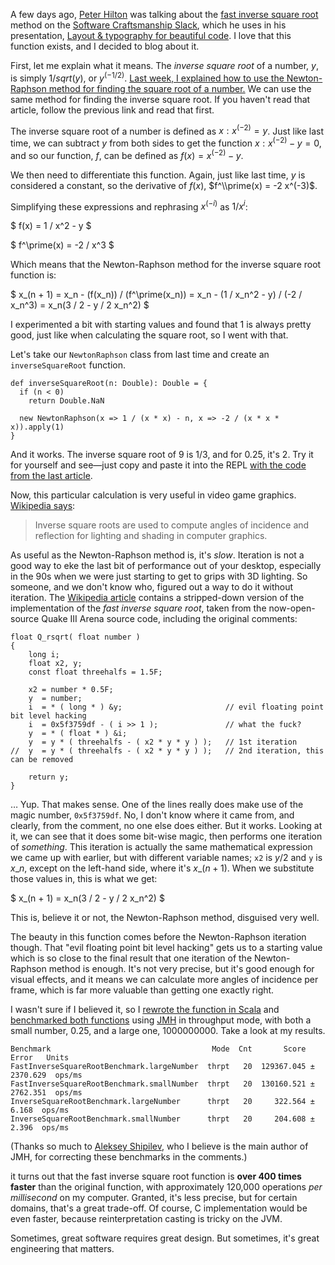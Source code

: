 A few days ago, [Peter Hilton][@peterhilton] was talking about the [fast inverse square root][] method on the [Software Craftsmanship Slack][], which he uses in his presentation, [Layout & typography for beautiful code][]. I love that this function exists, and I decided to blog about it.

First, let me explain what it means. The *inverse square root* of a number, $y$, is simply $1 / sqrt(y)$, or $y^(-1/2)$. [Last week, I explained how to use the Newton-Raphson method for finding the square root of a number.][Solving Problems By Trying Over And Over Again: the Newton-Raphson Method] We can use the same method for finding the inverse square root. If you haven't read that article, follow the previous link and read that first.

The inverse square root of a number is defined as $x : x^(-2) = y$. Just like last time, we can subtract $y$ from both sides to get the function $x : x^(-2) - y = 0$, and so our function, $f$, can be defined as $f(x) = x^(-2) - y$.

We then need to differentiate this function. Again, just like last time, $y$ is considered a constant, so the derivative of $f(x)$, $f^\\prime(x) = -2 x^(-3)$.

Simplifying these expressions and rephrasing $x^(-i)$ as $1 / x^i$:

$ f(x) = 1 / x^2 - y $

$ f^\\prime(x) = -2 / x^3 $

Which means that the Newton-Raphson method for the inverse square root function is:

$ x\_(n + 1) = x\_n - (f(x\_n)) / (f^\prime(x\_n)) = x\_n - (1 / x\_n^2 - y) / (-2 / x\_n^3) = x\_n(3 / 2 - y / 2 x\_n^2) $

I experimented a bit with starting values and found that $1$ is always pretty good, just like when calculating the square root, so I went with that.

Let's take our `NewtonRaphson` class from last time and create an `inverseSquareRoot` function.

    def inverseSquareRoot(n: Double): Double = {
      if (n < 0)
        return Double.NaN

      new NewtonRaphson(x => 1 / (x * x) - n, x => -2 / (x * x * x)).apply(1)
    }

And it works. The inverse square root of $9$ is $1 / 3$, and for $0.25$, it's $2$. Try it for yourself and see—just copy and paste it into the REPL [with the code from the last article][NewtonRaphson.scala].

Now, this particular calculation is very useful in video game graphics. [Wikipedia says][fast inverse square root]:

> Inverse square roots are used to compute angles of incidence and reflection for lighting and shading in computer graphics.

As useful as the Newton-Raphson method is, it's *slow*. Iteration is not a good way to eke the last bit of performance out of your desktop, especially in the 90s when we were just starting to get to grips with 3D lighting. So someone, and we don't know who, figured out a way to do it without iteration. The [Wikipedia article][fast inverse square root] contains a stripped-down version of the implementation of the *fast inverse square root*, taken from the now-open-source Quake III Arena source code, including the original comments:

    float Q_rsqrt( float number )
    {
        long i;
        float x2, y;
        const float threehalfs = 1.5F;

        x2 = number * 0.5F;
        y  = number;
        i  = * ( long * ) &y;                       // evil floating point bit level hacking
        i  = 0x5f3759df - ( i >> 1 );               // what the fuck?
        y  = * ( float * ) &i;
        y  = y * ( threehalfs - ( x2 * y * y ) );   // 1st iteration
    //	y  = y * ( threehalfs - ( x2 * y * y ) );   // 2nd iteration, this can be removed

        return y;
    }

… Yup. That makes sense. One of the lines really does make use of the magic number, `0x5f3759df`. No, I don't know where it came from, and clearly, from the comment, no one else does either. But it works. Looking at it, we can see that it does some bit-wise magic, then performs one iteration of *something*. This iteration is actually the same mathematical expression we came up with earlier, but with different variable names; `x2` is $y / 2$ and `y` is $x\_n$, except on the left-hand side, where it's $x\_(n + 1)$. When we substitute those values in, this is what we get:

$ x\_(n + 1) = x\_n(3 / 2 - y / 2 x\_n^2) $

This is, believe it or not, the Newton-Raphson method, disguised very well.

The beauty in this function comes before the Newton-Raphson iteration though. That "evil floating point bit level hacking" gets us to a starting value which is so close to the final result that one iteration of the Newton-Raphson method is enough. It's not very precise, but it's good enough for visual effects, and it means we can calculate more angles of incidence per frame, which is far more valuable than getting one exactly right.

I wasn't sure if I believed it, so I [rewrote the function in Scala][FastInverseSquareRoot.scala] and [benchmarked both functions][numeric-experiments] using [JMH][] in throughput mode, with both a small number, $0.25$, and a large one, $1000000000$. Take a look at my results.

    Benchmark                                    Mode  Cnt       Score      Error   Units
    FastInverseSquareRootBenchmark.largeNumber  thrpt   20  129367.045 ± 2370.629  ops/ms
    FastInverseSquareRootBenchmark.smallNumber  thrpt   20  130160.521 ± 2762.351  ops/ms
    InverseSquareRootBenchmark.largeNumber      thrpt   20     322.564 ±    6.168  ops/ms
    InverseSquareRootBenchmark.smallNumber      thrpt   20     204.608 ±    2.396  ops/ms

(Thanks so much to [Aleksey Shipilev][@shipilev], who I believe is the main author of JMH, for correcting these benchmarks in the comments.)

it turns out that the fast inverse square root function is **over 400 times faster** than the original function, with approximately 120,000 operations *per millisecond* on my computer. Granted, it's less precise, but for certain domains, that's a great trade-off. Of course, C implementation would be even faster, because reinterpretation casting is tricky on the JVM.

Sometimes, great software requires great design. But sometimes, it's great engineering that matters.

[@peterhilton]: https://twitter.com/peterhilton
[Software Craftsmanship Slack]: http://slack.softwarecraftsmanship.org/
[fast inverse square root]: https://en.wikipedia.org/wiki/Fast_inverse_square_root
[Layout & typography for beautiful code]: http://hilton.org.uk/presentations/beautiful-code

[@shipilev]: https://twitter.com/shipilev
[JMH]: http://openjdk.java.net/projects/code-tools/jmh/

[Solving Problems By Trying Over And Over Again: the Newton-Raphson Method]: http://monospacedmonologues.com/post/138595611508/solving-problems-by-trying-over-and-over-again
[numeric-experiments]: https://github.com/SamirTalwar/numeric-experiments
[NewtonRaphson.scala]: https://github.com/SamirTalwar/numeric-experiments/blob/master/implementation/src/main/scala/com/noodlesandwich/numeric/NewtonRaphson.scala
[FastInverseSquareRoot.scala]: https://github.com/SamirTalwar/numeric-experiments/blob/master/implementation/src/main/scala/com/noodlesandwich/numeric/FastInverseSquareRoot.scala
